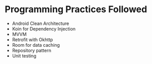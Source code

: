 
# Programming Practices Followed
- Android Clean Architecture
- Koin for Dependency Injection
- MVVM
- Retrofit with Okhttp
- Room for data caching
- Repository pattern 
- Unit testing
